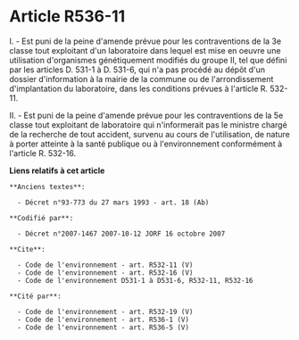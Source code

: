 # Article R536-11

I. - Est puni de la peine d'amende prévue pour les contraventions de la 3e classe tout exploitant d'un laboratoire dans
lequel est mise en oeuvre une utilisation d'organismes génétiquement modifiés du groupe II, tel que défini par les articles
D. 531-1 à D. 531-6, qui n'a pas procédé au dépôt d'un dossier d'information à la mairie de la commune ou de l'arrondissement
d'implantation du laboratoire, dans les conditions prévues à l'article R. 532-11.

II. - Est puni de la peine d'amende prévue pour les contraventions de la 5e classe tout exploitant de laboratoire qui
n'informerait pas le ministre chargé de la recherche de tout accident, survenu au cours de l'utilisation, de nature à porter
atteinte à la santé publique ou à l'environnement conformément à l'article R. 532-16.

**Liens relatifs à cet article**

	**Anciens textes**:

	  - Décret n°93-773 du 27 mars 1993 - art. 18 (Ab)

	**Codifié par**:

	  - Décret n°2007-1467 2007-10-12 JORF 16 octobre 2007

	**Cite**:

	  - Code de l'environnement - art. R532-11 (V)
	  - Code de l'environnement - art. R532-16 (V)
	  - Code de l'environnement D531-1 à D531-6, R532-11, R532-16

	**Cité par**:

	  - Code de l'environnement - art. R532-19 (V)
	  - Code de l'environnement - art. R536-1 (V)
	  - Code de l'environnement - art. R536-5 (V)
